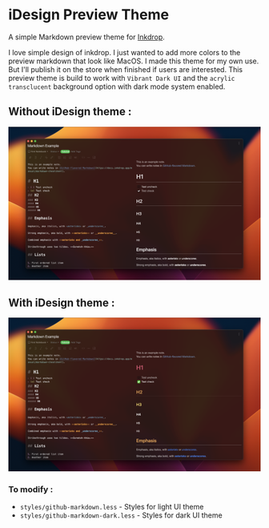 # iDesign Preview Theme

A simple Markdown preview theme for [Inkdrop](https://www.inkdrop.app/).

I love simple design of inkdrop. I just wanted to add more colors to the preview markdown that look like MacOS.
I made this theme for my own use. But I'll publish it on the store when finished if users are interested.
This preview theme is build to work with `Vibrant Dark UI` and the `acrylic transclucent` background option with dark mode system enabled.

## Without iDesign theme :
![before](/pictures/before.png)
## With iDesign theme :
![after](/pictures/after.png)

### To modify :
- `styles/github-markdown.less` - Styles for light UI theme
- `styles/github-markdown-dark.less` - Styles for dark UI theme
